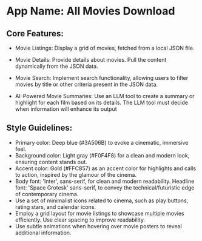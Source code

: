 # **App Name**: All Movies Download

## Core Features:

- Movie Listings: Display a grid of movies, fetched from a local JSON file.
- Movie Details: Provide details about movies. Pull the content dynamically from the JSON data.
- Movie Search: Implement search functionality, allowing users to filter movies by title or other criteria present in the JSON data.

- AI-Powered Movie Summaries: Use an LLM tool to create a summary or highlight for each film based on its details. The LLM tool must decide when information will enhance its output

## Style Guidelines:

- Primary color: Deep blue (#3A506B) to evoke a cinematic, immersive feel.
- Background color: Light gray (#F0F4F8) for a clean and modern look, ensuring content stands out.
- Accent color: Gold (#FFC857) as an accent color for highlights and calls to action, inspired by the glamour of the cinema.
- Body font: 'Inter', sans-serif, for clean and modern readability. Headline font: 'Space Grotesk' sans-serif, to convey the technical/futuristic edge of contemporary cinema.
- Use a set of minimalist icons related to cinema, such as play buttons, rating stars, and calendar icons.
- Employ a grid layout for movie listings to showcase multiple movies efficiently. Use clear spacing to improve readability.
- Use subtle animations when hovering over movie posters to reveal additional information.